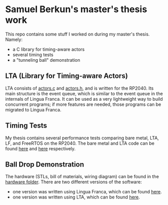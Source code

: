 # Samuel Berkun's master's thesis work

This repo contains some stuff I worked on during my master's thesis. Namely:
 - a C library for timing-aware actors
 - several timing tests
 - a "tunneling ball" demonstration


## LTA (Library for Timing-aware Actors)

LTA consists of [actors.c](./software/lib/actors.c) and [actors.h](./software/lib/actors.h), and is written for the RP2040. Its main structure is the event queue, which is similar to the event queue in the internals of Lingua Franca. It can be used as a very lightweight way to build concurrent programs; if more features are needed, those programs can be migrated to Lingua Franca.

## Timing Tests

My thesis contains several performance tests comparing bare metal, LTA, LF, and FreeRTOS on the RP2040. The bare metal and LTA code can be found [here](./software/timing_baremetal/) and [here](./software/timing_actors/) respectively.


## Ball Drop Demonstration

The hardware (STLs, bill of materials, wiring diagram) can be found in the [hardware folder](./hardware/). There are two different versions of the software:
 - one version was written using Lingua Franca, which can be found [here](./software/lf_src/).
 - one version was written using LTA, which can be found [here](./software/spinny/). 
